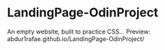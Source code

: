 # LandingPage-OdinProject
An empty website, built to practice CSS...
Preview: abdur1rafae.github.io/LandingPage-OdinProject/

